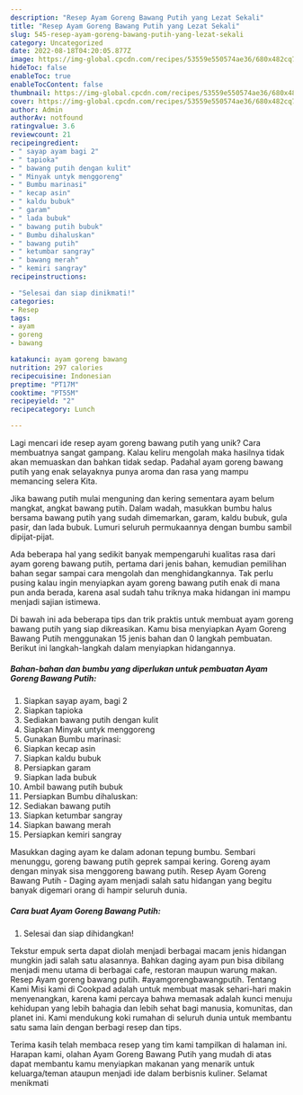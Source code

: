 ```yaml
---
description: "Resep Ayam Goreng Bawang Putih yang Lezat Sekali"
title: "Resep Ayam Goreng Bawang Putih yang Lezat Sekali"
slug: 545-resep-ayam-goreng-bawang-putih-yang-lezat-sekali
category: Uncategorized
date: 2022-08-18T04:20:05.877Z
image: https://img-global.cpcdn.com/recipes/53559e550574ae36/680x482cq70/ayam-goreng-bawang-putih-foto-resep-utama.jpg
hideToc: false
enableToc: true
enableTocContent: false
thumbnail: https://img-global.cpcdn.com/recipes/53559e550574ae36/680x482cq70/ayam-goreng-bawang-putih-foto-resep-utama.jpg
cover: https://img-global.cpcdn.com/recipes/53559e550574ae36/680x482cq70/ayam-goreng-bawang-putih-foto-resep-utama.jpg
author: Admin
authorAv: notfound
ratingvalue: 3.6
reviewcount: 21
recipeingredient:
- " sayap ayam bagi 2"
- " tapioka"
- " bawang putih dengan kulit"
- " Minyak untyk menggoreng"
- " Bumbu marinasi"
- " kecap asin"
- " kaldu bubuk"
- " garam"
- " lada bubuk"
- " bawang putih bubuk"
- " Bumbu dihaluskan"
- " bawang putih"
- " ketumbar sangray"
- " bawang merah"
- " kemiri sangray"
recipeinstructions:

- "Selesai dan siap dinikmati!"
categories:
- Resep
tags:
- ayam
- goreng
- bawang

katakunci: ayam goreng bawang 
nutrition: 297 calories
recipecuisine: Indonesian
preptime: "PT17M"
cooktime: "PT55M"
recipeyield: "2"
recipecategory: Lunch

---
```





Lagi mencari ide resep ayam goreng bawang putih yang unik? Cara membuatnya sangat gampang. Kalau keliru mengolah maka hasilnya tidak akan memuaskan dan bahkan tidak sedap. Padahal ayam goreng bawang putih yang enak selayaknya punya aroma dan rasa yang mampu memancing selera Kita.





Jika bawang putih mulai menguning dan kering sementara ayam belum mangkat, angkat bawang putih. Dalam wadah, masukkan bumbu halus bersama bawang putih yang sudah dimemarkan, garam, kaldu bubuk, gula pasir, dan lada bubuk. Lumuri seluruh permukaannya dengan bumbu sambil dipijat-pijat.

Ada beberapa hal yang sedikit banyak mempengaruhi kualitas rasa dari ayam goreng bawang putih, pertama dari jenis bahan, kemudian pemilihan bahan segar sampai cara mengolah dan menghidangkannya. Tak perlu pusing kalau ingin menyiapkan ayam goreng bawang putih enak di mana pun anda berada, karena asal sudah tahu triknya maka hidangan ini mampu menjadi sajian istimewa.






Di bawah ini ada beberapa tips dan trik praktis untuk membuat ayam goreng bawang putih yang siap dikreasikan. Kamu bisa menyiapkan Ayam Goreng Bawang Putih menggunakan 15 jenis bahan dan 0 langkah pembuatan. Berikut ini langkah-langkah dalam menyiapkan hidangannya.

<!--inarticleads1-->

##### Bahan-bahan dan bumbu yang diperlukan untuk pembuatan Ayam Goreng Bawang Putih:

1. Siapkan  sayap ayam, bagi 2
1. Siapkan  tapioka
1. Sediakan  bawang putih dengan kulit
1. Siapkan  Minyak untyk menggoreng
1. Gunakan  Bumbu marinasi:
1. Siapkan  kecap asin
1. Siapkan  kaldu bubuk
1. Persiapkan  garam
1. Siapkan  lada bubuk
1. Ambil  bawang putih bubuk
1. Persiapkan  Bumbu dihaluskan:
1. Sediakan  bawang putih
1. Siapkan  ketumbar sangray
1. Siapkan  bawang merah
1. Persiapkan  kemiri sangray


Masukkan daging ayam ke dalam adonan tepung bumbu. Sembari menunggu, goreng bawang putih geprek sampai kering. Goreng ayam dengan minyak sisa menggoreng bawang putih. Resep Ayam Goreng Bawang Putih - Daging ayam menjadi salah satu hidangan yang begitu banyak digemari orang di hampir seluruh dunia. 

<!--inarticleads2-->

##### Cara buat Ayam Goreng Bawang Putih:


1. Selesai dan siap dihidangkan!

Tekstur empuk serta dapat diolah menjadi berbagai macam jenis hidangan mungkin jadi salah satu alasannya. Bahkan daging ayam pun bisa dibilang menjadi menu utama di berbagai cafe, restoran maupun warung makan. Resep Ayam goreng bawang putih. #ayamgorengbawangputih. Tentang Kami Misi kami di Cookpad adalah untuk membuat masak sehari-hari makin menyenangkan, karena kami percaya bahwa memasak adalah kunci menuju kehidupan yang lebih bahagia dan lebih sehat bagi manusia, komunitas, dan planet ini. Kami mendukung koki rumahan di seluruh dunia untuk membantu satu sama lain dengan berbagi resep dan tips. 

Terima kasih telah membaca resep yang tim kami tampilkan di halaman ini. Harapan kami, olahan Ayam Goreng Bawang Putih yang mudah di atas dapat membantu kamu menyiapkan makanan yang menarik untuk keluarga/teman ataupun menjadi ide dalam berbisnis kuliner. Selamat menikmati
